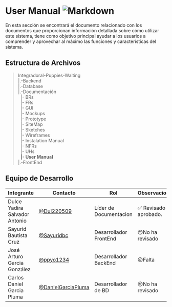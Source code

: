 # User Manual    ![Markdown](https://img.shields.io/badge/Markdown-000000?style=for-the-badge&logo=markdown&logoColor=white)


 En esta sección se encontrará el documento relacionado con los  documentos que proporcionan información detallada sobre cómo utilizar este sistema, tiene como objetivo principal ayudar a los usuarios a comprender y aprovechar al máximo las funciones y características del sistema.
 ## Estructura de Archivos 

>IntegradoraI-Puppies-Waiting<br>
>|.-Backend <br>
>|.-Database <br>
>|.-Documentación <br>
>&nbsp;&nbsp;|- BRs <br>
>&nbsp;&nbsp;|- FRs <br>
>&nbsp;&nbsp;|- GUI <br>
>&nbsp;&nbsp;|- Mockups <br>
>&nbsp;&nbsp;|- Prototype <br>
>&nbsp;&nbsp;|- SiteMap <br>
>&nbsp;&nbsp;|- Sketches <br>
>&nbsp;&nbsp;|- Wireframes <br>
>&nbsp;&nbsp;|- Instalation Manual <br>
>&nbsp;&nbsp;|- NFRs<br>
>&nbsp;&nbsp;|- UHs <br>
>&nbsp;&nbsp;**|- User Manual** <br>
>|.-FrontEnd<br>


## Equipo de Desarrollo

|Integrante|Contacto|Rol|Observaciones|
|------------|--------|---|---|
|Dulce Yadira Salvador Antonio|[@Dul220509](https://github.com/Dul220509)|Líder de Documentacion|✅ Revisado y aprobado.|
|Sayurid Bautista Cruz|[@Sayuridbc](https://github.com/sayuridbc)|Desarrollador FrontEnd|😔No ha revisado|
|José Arturo Garcia González |[@ppyo1234](https://github.com/ppyo1234)|Desarrollador BackEnd|😔Falta|
|Carlos Daniel Garcia Pluma|[@DanielGarciaPluma](https://github.com/DanielGarciaPluma)|Desarrollador de BD|😔No ha revisado|